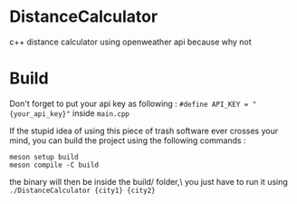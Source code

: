 # DistanceCalculator

c++ distance calculator using openweather api because why not

# Build
Don't forget to put your api key as following : ``#define API_KEY = "{your_api_key}"`` inside ``main.cpp``

If the stupid idea of using this piece of trash software ever crosses your mind, you can build the project using the following commands :

``meson setup build`` \
``meson compile -C build``

the binary will then be inside the build/ folder,\ you just have to run it using ``./DistanceCalculator {city1} {city2}``

